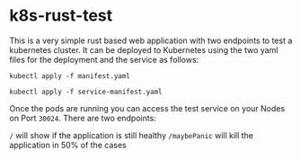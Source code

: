 # k8s-rust-test

This is a very simple rust based web application with two endpoints to test a kubernetes cluster. It can be deployed to Kubernetes using the two yaml files for the deployment and the service as follows:

`kubectl apply -f manifest.yaml`

`kubectl apply -f service-manifest.yaml`

Once the pods are running you can access the test service on your Nodes on Port `30024`. There are two endpoints:

`/` will show if the application is still healthy
`/maybePanic` will kill the application in 50% of the cases


